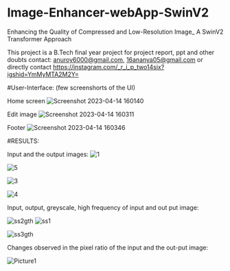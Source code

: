 # Image-Enhancer-webApp-SwinV2
Enhancing the Quality of Compressed and Low-Resolution Image_ A SwinV2 Transformer Approach


This project is a B.Tech final year project
for project report, ppt and other doubts contact:
anuroy6000@gmail.com, 16ananya05@gmail.com or directly contact https://instagram.com/_r_i_p_two14six?igshid=YmMyMTA2M2Y=

#User-Interface: (few screenshorts of the UI)

Home screen
![Screenshot 2023-04-14 160140](https://user-images.githubusercontent.com/73391082/232022295-a1d304f2-d692-46d6-ab52-e6a94adfe387.png)

Edit image
![Screenshot 2023-04-14 160311](https://user-images.githubusercontent.com/73391082/232022428-817c3009-468f-4e39-b90f-ebecff166dc5.png)

Footer
![Screenshot 2023-04-14 160346](https://user-images.githubusercontent.com/73391082/232022525-9c27bf13-ee8e-402e-a1ea-0eb8c3d7ecc9.png)



#RESULTS: 

Input and the output images:
![1](https://user-images.githubusercontent.com/73391082/232020300-1d4c80d1-dfe1-482c-ab00-a25032adee67.png)


![5](https://user-images.githubusercontent.com/73391082/232020348-06e503c4-92fc-4c37-a370-76d21b3d2e81.png)

![3](https://user-images.githubusercontent.com/73391082/232020398-83d3d77d-cc8c-4796-b4ce-5a8d8e4c1095.png)


![4](https://user-images.githubusercontent.com/73391082/232020430-be3db6b8-0e18-4788-b28d-a7818529ca4d.png)

Input, output, greyscale, high frequency of input and out put image:

![ss2gth](https://user-images.githubusercontent.com/73391082/232023929-9794c532-b6e1-4bb9-871b-8fb69d5b2624.jpg)  ![ss1](https://user-images.githubusercontent.com/73391082/232023939-7f4eb8ed-ff61-4a2e-8bf1-4349763b1a4a.png)


![ss3gth](https://user-images.githubusercontent.com/73391082/232023952-aee9e22e-bd4d-472f-a1d5-9012a55941ae.png)


Changes observed in the pixel ratio of the input and the out-put image:

![Picture1](https://user-images.githubusercontent.com/73391082/232023381-053f694e-3af9-4ad4-859c-8ff02e770df1.png)
